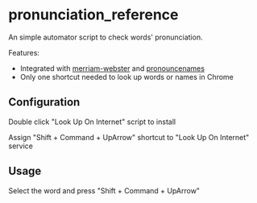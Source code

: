 # pronunciation_reference

An simple automator script to check words' pronunciation.

Features:
- Integrated with [merriam-webster](https://www.merriam-webster.com) and [pronouncenames](http://www.pronouncenames.com/) 
- Only one shortcut needed to look up words or names in Chrome

Configuration
------

Double click "Look Up On Internet" script to install

Assign "Shift + Command + UpArrow" shortcut to "Look Up On Internet" service

Usage
------

Select the word and press "Shift + Command + UpArrow"